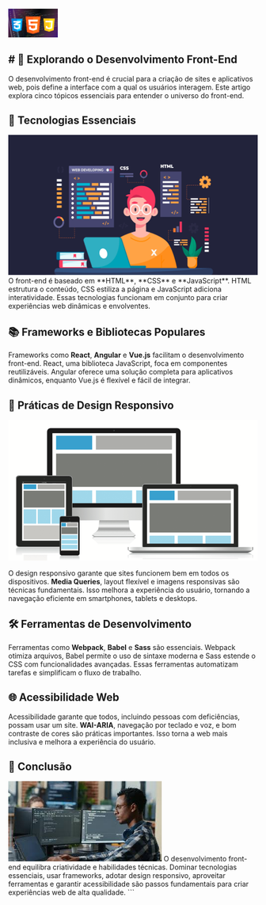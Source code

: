 <p>
    <img width="100" src="image/front-end-banner.jpg">
</p>

<h2># 🚀 Explorando o Desenvolvimento Front-End</h2>

O desenvolvimento front-end é crucial para a criação de sites e aplicativos web, pois define a interface com a qual os usuários interagem. Este artigo explora cinco tópicos essenciais para entender o universo do front-end.

## 🔧 Tecnologias Essenciais
<img src="image/dicas-projetos-frontend-min.png">
O front-end é baseado em **HTML**, **CSS** e **JavaScript**. HTML estrutura o conteúdo, CSS estiliza a página e JavaScript adiciona interatividade. Essas tecnologias funcionam em conjunto para criar experiências web dinâmicas e envolventes.

## 📚 Frameworks e Bibliotecas Populares

Frameworks como **React**, **Angular** e **Vue.js** facilitam o desenvolvimento front-end. React, uma biblioteca JavaScript, foca em componentes reutilizáveis. Angular oferece uma solução completa para aplicativos dinâmicos, enquanto Vue.js é flexível e fácil de integrar.

## 📱 Práticas de Design Responsivo
<img src="image/publico-alvo.png">

O design responsivo garante que sites funcionem bem em todos os dispositivos. **Media Queries**, layout flexível e imagens responsivas são técnicas fundamentais. Isso melhora a experiência do usuário, tornando a navegação eficiente em smartphones, tablets e desktops.

## 🛠️ Ferramentas de Desenvolvimento

Ferramentas como **Webpack**, **Babel** e **Sass** são essenciais. Webpack otimiza arquivos, Babel permite o uso de sintaxe moderna e Sass estende o CSS com funcionalidades avançadas. Essas ferramentas automatizam tarefas e simplificam o fluxo de trabalho.

## 🌐 Acessibilidade Web

Acessibilidade garante que todos, incluindo pessoas com deficiências, possam usar um site. **WAI-ARIA**, navegação por teclado e voz, e bom contraste de cores são práticas importantes. Isso torna a web mais inclusiva e melhora a experiência do usuário.

## 🎨 Conclusão
<img src="image/images.jpg">
O desenvolvimento front-end equilibra criatividade e habilidades técnicas. Dominar tecnologias essenciais, usar frameworks, adotar design responsivo, aproveitar ferramentas e garantir acessibilidade são passos fundamentais para criar experiências web de alta qualidade.
```
